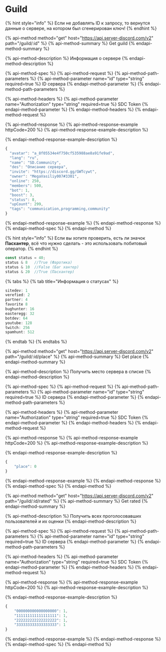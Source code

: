 # Guild

{% hint style="info" %}
Если не добавлять ID к запросу, то вернутся данные о сервере, на котором был сгенерирован ключ!
{% endhint %}

{% api-method method="get" host="https://api.server-discord.com/v2" path="/guild/:id" %}
{% api-method-summary %}
Get guild
{% endapi-method-summary %}

{% api-method-description %}
Информация о сервере
{% endapi-method-description %}

{% api-method-spec %}
{% api-method-request %}
{% api-method-path-parameters %}
{% api-method-parameter name="id" type="string" required=true %}
ID сервера
{% endapi-method-parameter %}
{% endapi-method-path-parameters %}

{% api-method-headers %}
{% api-method-parameter name="Authorization" type="string" required=true %}
SDC Token
{% endapi-method-parameter %}
{% endapi-method-headers %}
{% endapi-method-request %}

{% api-method-response %}
{% api-method-response-example httpCode=200 %}
{% api-method-response-example-description %}

{% endapi-method-response-example-description %}

```javascript
{
  "avatar": "a_8f05534e4f750cf535988ae8a91fe9ad",
  "lang": "ru",
  "name": "SD.Community",
  "des": "Описание сервера",
  "invite": "https://discord.gg/GWTcywt",
  "owner": "MegaVasiliy007#3301",
  "online": 250,
  "members": 500,
  "bot": 1,
  "boost": 3,
  "status": 8,
  "upCount": 299,
  "tags": "communication,programming,community"
}
```
{% endapi-method-response-example %}
{% endapi-method-response %}
{% endapi-method-spec %}
{% endapi-method %}

{% hint style="info" %}
Если вы хотите проверить, есть ли значок **Пасхантер**, всё что нужно сделать - это использовать побитовый оператор.
{% endhint %}

```javascript
const status = 40;
status & 8   //True (Фаротика)
status & 10  //False (Баг хантер)
status & 20  //True (Пасхантер)
```

{% tabs %}
{% tab title="Информация о статусах" %}
```javascript
sitedev: 1
verefied: 2
partner: 4
favorite 8
bughunter: 16
easteregg: 32
botdev: 64
youtube: 128
twitch: 256
spamhunt: 512
```
{% endtab %}
{% endtabs %}

{% api-method method="get" host="https://api.server-discord.com/v2" path="/guild/:id/place" %}
{% api-method-summary %}
Get place
{% endapi-method-summary %}

{% api-method-description %}
Получить место сервера в списке
{% endapi-method-description %}

{% api-method-spec %}
{% api-method-request %}
{% api-method-path-parameters %}
{% api-method-parameter name="id" type="string" required=true %}
ID сервера
{% endapi-method-parameter %}
{% endapi-method-path-parameters %}

{% api-method-headers %}
{% api-method-parameter name="Authorization" type="string" required=true %}
SDC Token
{% endapi-method-parameter %}
{% endapi-method-headers %}
{% endapi-method-request %}

{% api-method-response %}
{% api-method-response-example httpCode=200 %}
{% api-method-response-example-description %}

{% endapi-method-response-example-description %}

```javascript
{
    "place": 0
}
```
{% endapi-method-response-example %}
{% endapi-method-response %}
{% endapi-method-spec %}
{% endapi-method %}

{% api-method method="get" host="https://api.server-discord.com/v2" path="/guild/:id/rated" %}
{% api-method-summary %}
Get rated
{% endapi-method-summary %}

{% api-method-description %}
Получить всех проголосовавших пользователей и их оценки
{% endapi-method-description %}

{% api-method-spec %}
{% api-method-request %}
{% api-method-path-parameters %}
{% api-method-parameter name="id" type="string" required=true %}
ID сервера
{% endapi-method-parameter %}
{% endapi-method-path-parameters %}

{% api-method-headers %}
{% api-method-parameter name="Authorization" type="string" required=true %}
SDC Token
{% endapi-method-parameter %}
{% endapi-method-headers %}
{% endapi-method-request %}

{% api-method-response %}
{% api-method-response-example httpCode=200 %}
{% api-method-response-example-description %}

{% endapi-method-response-example-description %}

```javascript
{
    "000000000000000000": 1,
    "111111111111111111": 1,
    "222222222222222222": 1,
    "333333333333333333": 1
}
```
{% endapi-method-response-example %}
{% endapi-method-response %}
{% endapi-method-spec %}
{% endapi-method %}



